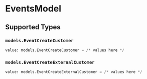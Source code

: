 # EventsModel


## Supported Types

### `models.EventCreateCustomer`

```python
value: models.EventCreateCustomer = /* values here */
```

### `models.EventCreateExternalCustomer`

```python
value: models.EventCreateExternalCustomer = /* values here */
```

